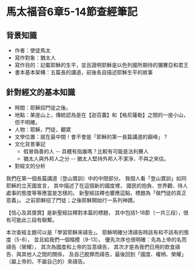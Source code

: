 # 馬太福音6章5-14節查經筆記

## 背景知識

- 作者：使徒馬太
- 寫作對象：猶太人
- 寫作目的：記載耶穌的生平，並且證明耶穌是以色列國所期待的彌賽亞和君王
- 書本基本架構：五篇長的講道，前後各自描述耶穌生平的故事

## 針對經文的基本知識

- 時間：耶穌招門徒之後。
- 地點：某座山上，傳統認為是在【迦百農】和【格尼薩勒】之間的一座小山，但不明確。
- 人物：耶穌，門徒，聽眾
- 文學位置：就在最中間！會不會是「耶穌的第一長篇講道的巔峰」？
- 文化背景筆記
    - 假冒偽善的人 -- 具體有指誰嗎？比較有可能是法利賽人
    - 猶太人與外邦人之分 -- 猶太人堅持外邦人不潔淨，不與之來往。
- 對經文的分析

我們在第一個長篇講道（登山寶訓）中的中間部分。
我個人看「登山寶訓」如同耶穌的立天國宣言，
其中描述了在這個新的國度裡，
國民的抱負、世界觀、待人處事的態度等等應當是怎樣的。
新聖經註釋也響應這點，標題為「做門徒的真正意義」。
之前耶穌招了門徒；之後耶穌開始行一系列神蹟。

【信心及其獎賞】是新聖經註釋對本篇的標題，
其中包括1-18節（一共三段），很有可能此三段有聯繫。

本次查經主題可以是「學習耶穌來禱告」。
耶穌明確分清禱告時該有和不該有的態度（5-8），
並且給我們一個楷模（9-13）。
優先次序也很明確：先為上帝的名而禱告（榮耀），
其次為國度和上帝的旨意禱告，
其次才是為我們日用的飲食禱告、與其他人之間的關係，
及自己脫罪而禱告，最後回到「國度、權柄、榮耀」
（屬上帝的，不屬自己的）來禱告。
